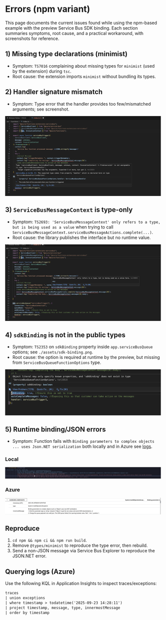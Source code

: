 
# Errors (npm variant)

This page documents the current issues found while using the npm-based example with the preview Service Bus SDK binding. Each section summaries symptoms, root cause, and a practical workaround, with screenshots for reference.

## 1) Missing type declarations (minimist)

- Symptom: `TS7016` complaining about missing types for `minimist` (used by the extension) during `tsc`.
- Root cause: the extension imports `minimist` without bundling its types.

## 2) Handler signature mismatch

- Symptom: Type error that the handler provides too few/mismatched arguments; see screenshot.

![Incorrect handler signature](./assets/handler-incorrect-signature.png)

## 3) `ServiceBusMessageContext` is type-only

- Symptom: `TS2693: 'ServiceBusMessageContext' only refers to a type, but is being used as a value` when trying to call `ServiceBusMessageContext.serviceBusMessageActions.complete(...)`.
- Root cause: the library publishes the interface but no runtime value.

![ServiceBusMessageContext](./assets/service-message-context-type.png)

## 4) `sdkBinding` is not in the public types

- Symptom: `TS2353` on `sdkBinding` property inside `app.serviceBusQueue` options; see `./assets/sdk-binding.png`.
- Root cause: the option is required at runtime by the preview, but missing from `ServiceBusQueueFunctionOptions` type.

![sdkBinding](./assets/sdk-binding.png)

## 5) Runtime binding/JSON errors

- Symptom: Function fails with `Binding parameters to complex objects ... uses Json.NET serialization` both locally and in Azure see [logs](./assets/logs.csv).

### Local 

![Local](./assets/function-execution-local-error.png)

### Azure 

![Azure](./assets/function-execution-azure-error.png)

## Reproduce
1) `cd npm && npm ci && npm run build`.
2) Remove `@types/minimist` to reproduce the type error, then rebuild.
3) Send a non-JSON message via Service Bus Explorer to reproduce the JSON.NET error.

## Querying logs (Azure)
Use the following KQL in Application Insights to inspect traces/exceptions:

```kql
traces
| union exceptions
| where timestamp > todatetime('2025-09-23 14:28:11')
| project timestamp, message, type, innermostMessage
| order by timestamp
```

